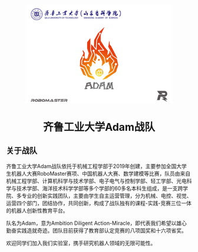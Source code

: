 <p align="center">
    <img width="400" alt="Adam Logo" src="https://raw.githubusercontent.com/Adam-QLUT/.github/main/profile/assets/flag-1024x683.jpg">
</p>

<h1 align="center">齐鲁工业大学Adam战队</h1>

## 关于战队

齐鲁工业大学Adam战队依托于机械工程学部于2019年创建，主要参加全国大学生机器人大赛RoboMaster赛项、中国机器人大赛、数学建模等比赛，队员由来自机械工程学部、计算机科学与技术学部、电子电气与控制学部、轻工学部、光电科学与技术学部、海洋技术科学学部等多个学部的60多名本科生组成，是一支跨学院、多专业的创新实践团队，主要由学生自主运营管理，分为机械、电控、视觉、运营四个部门，团结协作，共同创新，构成了战队独有的课程-实践-竞赛三位一体的机器人创新性教育平台。

队名为Adam，意为Ambition Diligent Action-Miracle，即代表我们希望以雄心勤奋实践造就奇迹。团队目前获得了教育部认定竞赛的八项国奖和十六项省奖。

欢迎同学们加入我们实验室，携手研究机器人领域的无限可能性。